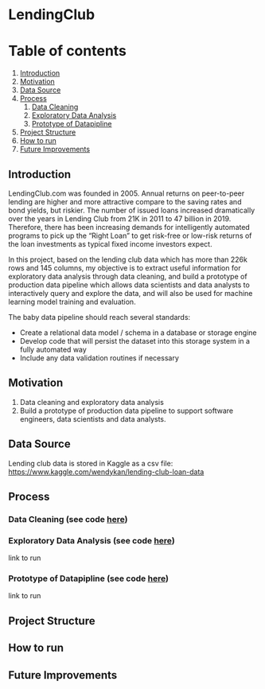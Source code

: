 # LendingClub

# Table of contents
1. [Introduction](#Introduction)
2. [Motivation](#Motivation)
3. [Data Source](#Data_Source)
4. [Process](#Process)
    1. [Data Cleaning](#Data_Cleaning)
    2. [Exploratory Data Analysis](#Exploratory_Data_Analysis)
    3. [Prototype of Datapipline](#Prototype_of_Datapipline) 
5. [Project Structure](#Project_Structure)
6. [How to run](#How_to_run)
7. [Future Improvements](#Future_Improvements)


## Introduction

LendingClub.com was founded in 2005. Annual returns on peer-to-peer lending are higher and more attractive compare to the saving rates and bond yields, but riskier. The number of issued loans increased dramatically over the years in Lending Club from 21K in 2011 to 47 billion in 2019. Therefore, there has been increasing demands for intelligently automated programs to pick up the “Right Loan” to get risk-free or low-risk returns of the loan investments as typical fixed income investors expect. 

In this project, based on the lending club data which has more than 226k rows and 145 columns, my objective is to extract useful information for exploratory data analysis through data cleaning, and build a prototype of production data pipeline which allows data scientists and data analysts to interactively query and explore the data, and will also be used for machine learning model training and evaluation.

The baby data pipeline should reach several standards:
- Create a relational data model / schema in a database or storage engine
- Develop code that will persist the dataset into this storage system in a fully automated way
- Include any data validation routines if necessary

## Motivation
 1. Data cleaning and exploratory data analysis
 2. Build a prototype of production data pipeline to support software engineers, data scientists and data analysts.

## Data Source
Lending club data is stored in Kaggle as a csv file: https://www.kaggle.com/wendykan/lending-club-loan-data

## Process
### Data Cleaning (see code [here](sc/python/data_cleaning.py))


### Exploratory Data Analysis (see code [here](sc/python/exploratory_data_analysis.py))
link to run

### Prototype of Datapipline (see code [here](sc/python/build_database.py))
link to run

## Project Structure


## How to run


## Future Improvements
